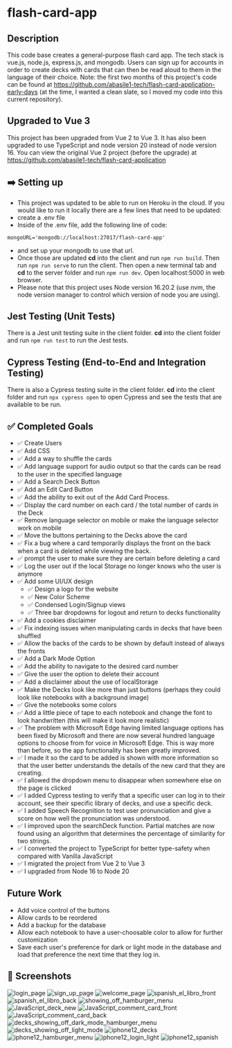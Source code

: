 # flash-card-app

## Description

This code base creates a general-purpose flash card app. The tech stack is vue.js, node.js, express.js, and mongodb. Users can sign up for accounts in order to create decks with cards that can then be read aloud to them in the language of their choice. Note: the first two months of this project's code can be found at https://github.com/abasile1-tech/flash-card-application-early-days (at the time, I wanted a clean slate, so I moved my code into this current repository).

## Upgraded to Vue 3
This project has been upgraded from Vue 2 to Vue 3. It has also been upgraded to use TypeScript and node version 20 instead of node version 16. You can view the original Vue 2 project (before the upgrade) at https://github.com/abasile1-tech/flash-card-application

## :arrow_right: Setting up

- This project was updated to be able to run on Heroku in the cloud. If you would like to run it locally there are a few lines that need to be updated:
- create a .env file
- Inside of the .env file, add the following line of code:

```
mongoURL='mongodb://localhost:27017/flash-card-app'
```

- and set up your mongodb to use that url.
- Once those are updated **cd** into the client and run `npm run build`. Then run `npm run serve` to run the client. Then open a new terminal tab and **cd** to the server folder and run `npm run dev`. Open localhost:5000 in web browser.
- Please note that this project uses Node version 16.20.2 (use nvm, the node version manager to control which version of node you are using).

## Jest Testing (Unit Tests)

There is a Jest unit testing suite in the client folder. **cd** into the client folder and run `npm run test` to run the Jest tests.

## Cypress Testing (End-to-End and Integration Testing)

There is also a Cypress testing suite in the client folder. **cd** into the client folder and run `npx cypress open` to open Cypress and see the tests that are available to be run.

## :white_check_mark: Completed Goals

- :white_check_mark: Create Users
- :white_check_mark: Add CSS
- :white_check_mark: Add a way to shuffle the cards
- :white_check_mark: Add language support for audio output so that the cards can be read to the user in the specified language
- :white_check_mark: Add a Search Deck Button
- :white_check_mark: Add an Edit Card Button
- :white_check_mark: Add the ability to exit out of the Add Card Process.
- :white_check_mark: Display the card number on each card / the total number of cards in the Deck
- :white_check_mark: Remove language selector on mobile or make the language selector work on mobile
- :white_check_mark: Move the buttons pertaining to the Decks above the card
- :white_check_mark: Fix a bug where a card temporarily displays the front on the back when a card is deleted while viewing the back.
- :white_check_mark: prompt the user to make sure they are certain before deleting a card
- :white_check_mark: Log the user out if the local Storage no longer knows who the user is anymore
- :white_check_mark: Add some UI/UX design
  - :white_check_mark: Design a logo for the website
  - :white_check_mark: New Color Scheme
  - :white_check_mark: Condensed Login/Signup views
  - :white_check_mark: Three bar dropdowns for logout and return to decks functionality
- :white_check_mark: Add a cookies disclaimer
- :white_check_mark: Fix indexing issues when manipulating cards in decks that have been shuffled
- :white_check_mark: Allow the backs of the cards to be shown by default instead of always the fronts
- :white_check_mark: Add a Dark Mode Option
- :white_check_mark: Add the ability to navigate to the desired card number
- :white_check_mark: Give the user the option to delete their account
- :white_check_mark: Add a disclaimer about the use of localStorage
- :white_check_mark: Make the Decks look like more than just buttons (perhaps they could look like notebooks with a background image)
- :white_check_mark: Give the notebooks some colors
- :white_check_mark: Add a little piece of tape to each notebook and change the font to look handwritten (this will make it look more realistic)
- :white_check_mark: The problem with Microsoft Edge having limited language options has been fixed by Microsoft and there are now several hundred language options to choose from for voice in Microsoft Edge. This is way more than before, so the app functionality has been greatly improved.
- :white_check_mark: I made it so the card to be added is shown with more information so that the user better understands the details of the new card that they are creating.
- :white_check_mark: I allowed the dropdown menu to disappear when somewhere else on the page is clicked
- :white_check_mark: I added Cypress testing to verify that a specific user can log in to their account, see their specific library of decks, and use a specific deck.
- :white_check_mark: I added Speech Recognition to test user pronunciation and give a score on how well the pronunciation was understood.
- :white_check_mark: I improved upon the searchDeck function. Partial matches are now found using an algorithm that determines the percentage of similarity for two strings.
- :white_check_mark: I converted the project to TypeScript for better type-safety when compared with Vanilla JavaScript
- :white_check_mark: I migrated the project from Vue 2 to Vue 3
- :white_check_mark: I upgraded from Node 16 to Node 20

## Future Work

- Add voice control of the buttons
- Allow cards to be reordered
- Add a backup for the database
- Allow each notebook to have a user-choosable color to allow for further customization
- Save each user's preference for dark or light mode in the database and load that preference the next time that they log in.

## :camera_flash: Screenshots

![login_page](https://github.com/abasile1-tech/flash-card-application/blob/main/screenshots/login_page.PNG?raw=true)
![sign_up_page](https://github.com/abasile1-tech/flash-card-application/blob/main/screenshots/sign_up_page.PNG?raw=true)
![welcome_page](https://github.com/abasile1-tech/flash-card-application/blob/main/screenshots/welcome_page.PNG?raw=true)
![spanish_el_libro_front](https://github.com/abasile1-tech/flash-card-application/blob/main/screenshots/spanish_el_libro_front.PNG?raw=true)
![spanish_el_libro_back](https://github.com/abasile1-tech/flash-card-application/blob/main/screenshots/spanish_el_libro_back.PNG?raw=true)
![showing_off_hamburger_menu](https://github.com/abasile1-tech/flash-card-application/blob/main/screenshots/showing_off_hamburger_menu.PNG?raw=true)
![JavaScript_deck_new](https://github.com/abasile1-tech/flash-card-application/blob/main/screenshots/JavaScript_deck_new.PNG?raw=true)
![JavaScript_comment_card_front](https://github.com/abasile1-tech/flash-card-application/blob/main/screenshots/JavaScript_comment_card_front.PNG?raw=true)
![JavaScript_comment_card_back](https://github.com/abasile1-tech/flash-card-application/blob/main/screenshots/JavaScript_comment_card_back.PNG?raw=true)
![decks_showing_off_dark_mode_hamburger_menu](https://github.com/abasile1-tech/flash-card-application/blob/main/screenshots/decks_showing_off_dark_mode_hamburger_menu.PNG?raw=true)
![decks_showing_off_light_mode](https://github.com/abasile1-tech/flash-card-application/blob/main/screenshots/decks_showing_off_light_mode.PNG?raw=true)
![iphone12_decks](https://github.com/abasile1-tech/flash-card-application/blob/main/screenshots/iphone12_decks.PNG?raw=true)
![iphone12_hamburger_menu](https://github.com/abasile1-tech/flash-card-application/blob/main/screenshots/iphone12_hamburger_menu.PNG?raw=true)
![iphone12_login_light](https://github.com/abasile1-tech/flash-card-application/blob/main/screenshots/iphone12_login_light.PNG?raw=true)
![iphone12_spanish](https://github.com/abasile1-tech/flash-card-application/blob/main/screenshots/iphone12_spanish.PNG?raw=true)
